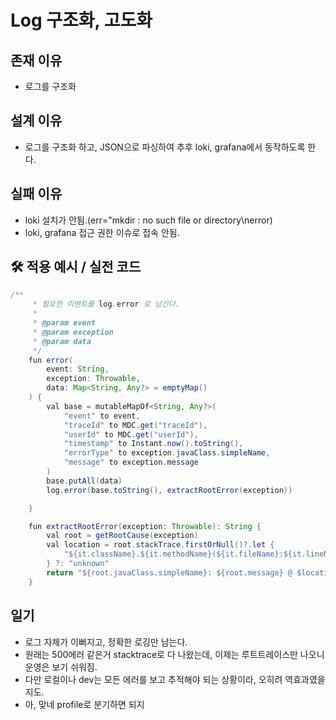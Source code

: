 # Log 구조화, 고도화

## 존재 이유

- 로그를 구조화

## 설계 이유

- 로그를 구조화 하고, JSON으로 파싱하여 추후 loki, grafana에서 동작하도록 한다.

## 실패 이유

- loki 설치가 안됨.(err="mkdir : no such file or directory\nerror)
- loki, grafana 접근 권한 이슈로 접속 안됨.

## 🛠 적용 예시 / 실전 코드

```java
/**
     * 필요한 이벤트를 log.error 로 남긴다.
     *
     * @param event
     * @param exception
     * @param data
     */
    fun error(
        event: String,
        exception: Throwable,
        data: Map<String, Any?> = emptyMap()
    ) {
        val base = mutableMapOf<String, Any?>(
            "event" to event,
            "traceId" to MDC.get("traceId"),
            "userId" to MDC.get("userId"),
            "timestamp" to Instant.now().toString(),
            "errorType" to exception.javaClass.simpleName,
            "message" to exception.message
        )
        base.putAll(data)
        log.error(base.toString(), extractRootError(exception))

    }

    fun extractRootError(exception: Throwable): String {
        val root = getRootCause(exception)
        val location = root.stackTrace.firstOrNull()?.let {
            "${it.className}.${it.methodName}(${it.fileName}:${it.lineNumber})"
        } ?: "unknown"
        return "${root.javaClass.simpleName}: ${root.message} @ $location"
    }

```

## 일기

- 로그 자체가 이뻐지고, 정확한 로깅만 남는다.
- 원래는 500에러 같은거 stacktrace로 다 나왔는데, 이제는 루트트레이스만 나오니 운영은 보기 쉬워짐.
- 다만 로컬이나 dev는 모든 에러를 보고 추적해야 되는 상황이라, 오히려 역효과였을지도.
- 아, 맞네 profile로 분기하면 되지
